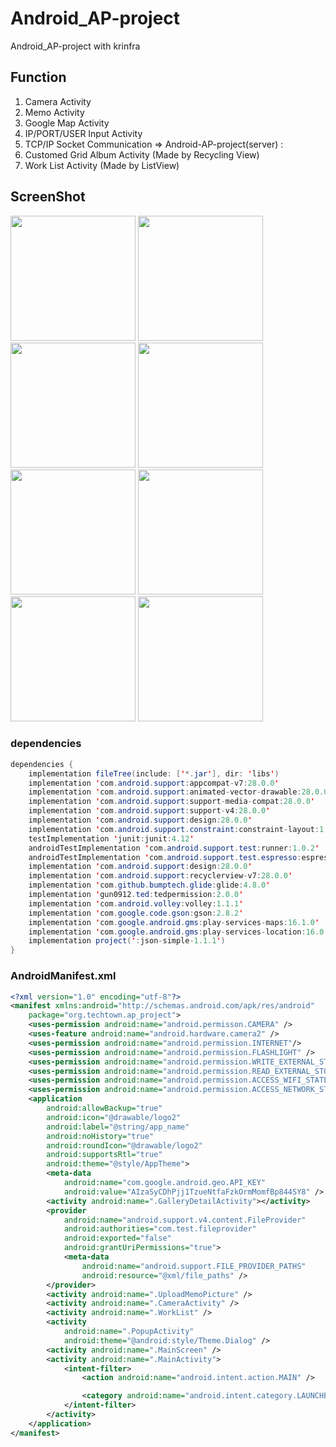 # Android_AP-project
Android_AP-project with krinfra

## Function

1. Camera Activity
2. Memo Activity
3. Google Map Activity
4. IP/PORT/USER Input Activity
5. TCP/IP Socket Communication => Android-AP-project(server) :
6. Customed Grid Album Activity (Made by Recycling View)
7. Work List Activity (Made by ListView)


## ScreenShot
<div>
<img width="200" src="https://user-images.githubusercontent.com/37185394/52929543-26246900-3388-11e9-98e1-916c7d99411f.PNG"/>
<img width="200" src="https://user-images.githubusercontent.com/37185394/52929544-26bcff80-3388-11e9-811b-5f81259fa0c7.PNG"/>
<img width="200" src="https://user-images.githubusercontent.com/37185394/52929545-26bcff80-3388-11e9-94ac-746500fd48d5.PNG"/>
<img width="200" src="https://user-images.githubusercontent.com/37185394/52929537-258bd280-3388-11e9-8d1a-7ae47cba8723.PNG"/>
<img width="200" src="https://user-images.githubusercontent.com/37185394/52929538-258bd280-3388-11e9-915b-d03938df1532.PNG"/>
<img width="200" src="https://user-images.githubusercontent.com/37185394/52929539-26246900-3388-11e9-999c-60f934e9494b.PNG"/>
<img width="200" src="https://user-images.githubusercontent.com/37185394/52929540-26246900-3388-11e9-9971-262363231b18.PNG"/>
<img width="200" src="https://user-images.githubusercontent.com/37185394/52929542-26246900-3388-11e9-9ed8-ff86b5bb0c48.PNG"/>
</div>

### dependencies
```java
dependencies {
    implementation fileTree(include: ['*.jar'], dir: 'libs')
    implementation 'com.android.support:appcompat-v7:28.0.0'
    implementation 'com.android.support:animated-vector-drawable:28.0.0'
    implementation 'com.android.support:support-media-compat:28.0.0'
    implementation 'com.android.support:support-v4:28.0.0'
    implementation 'com.android.support:design:28.0.0'
    implementation 'com.android.support.constraint:constraint-layout:1.1.3'
    testImplementation 'junit:junit:4.12'
    androidTestImplementation 'com.android.support.test:runner:1.0.2'
    androidTestImplementation 'com.android.support.test.espresso:espresso-core:3.0.2'
    implementation 'com.android.support:design:28.0.0'
    implementation 'com.android.support:recyclerview-v7:28.0.0'
    implementation 'com.github.bumptech.glide:glide:4.8.0'
    implementation 'gun0912.ted:tedpermission:2.0.0'
    implementation 'com.android.volley:volley:1.1.1'
    implementation 'com.google.code.gson:gson:2.8.2'
    implementation 'com.google.android.gms:play-services-maps:16.1.0'
    implementation 'com.google.android.gms:play-services-location:16.0.0'
    implementation project(':json-simple-1.1.1')
}
```

### AndroidManifest.xml
```xml
<?xml version="1.0" encoding="utf-8"?>
<manifest xmlns:android="http://schemas.android.com/apk/res/android"
    package="org.techtown.ap_project">
    <uses-permission android:name="android.permisson.CAMERA" />
    <uses-feature android:name="android.hardware.camera2" />
    <uses-permission android:name="android.permission.INTERNET"/>
    <uses-permission android:name="android.permission.FLASHLIGHT" />
    <uses-permission android:name="android.permission.WRITE_EXTERNAL_STORAGE" />
    <uses-permission android:name="android.permission.READ_EXTERNAL_STORAGE" />
    <uses-permission android:name="android.permission.ACCESS_WIFI_STATE" />
    <uses-permission android:name="android.permission.ACCESS_NETWORK_STATE" />
    <application
        android:allowBackup="true"
        android:icon="@drawable/logo2"
        android:label="@string/app_name"
        android:noHistory="true"
        android:roundIcon="@drawable/logo2"
        android:supportsRtl="true"
        android:theme="@style/AppTheme">
        <meta-data
            android:name="com.google.android.geo.API_KEY"
            android:value="AIzaSyCDhPjj1TzueNtfaFzkOrmMomfBp844SY8" />
        <activity android:name=".GalleryDetailActivity"></activity>
        <provider
            android:name="android.support.v4.content.FileProvider"
            android:authorities="com.test.fileprovider"
            android:exported="false"
            android:grantUriPermissions="true">
            <meta-data
                android:name="android.support.FILE_PROVIDER_PATHS"
                android:resource="@xml/file_paths" />
        </provider>
        <activity android:name=".UploadMemoPicture" />
        <activity android:name=".CameraActivity" />
        <activity android:name=".WorkList" />
        <activity
            android:name=".PopupActivity"
            android:theme="@android:style/Theme.Dialog" />
        <activity android:name=".MainScreen" />
        <activity android:name=".MainActivity">
            <intent-filter>
                <action android:name="android.intent.action.MAIN" />

                <category android:name="android.intent.category.LAUNCHER" />
            </intent-filter>
        </activity>
    </application>
</manifest>
```
